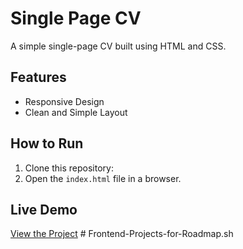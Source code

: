 # Single Page CV

A simple single-page CV built using HTML and CSS.

## Features
- Responsive Design
- Clean and Simple Layout

## How to Run
1. Clone this repository:
2. Open the `index.html` file in a browser.

## Live Demo
[View the Project](https://roadmap.sh/projects/single-page-cv)
#   F r o n t e n d - P r o j e c t s - f o r - R o a d m a p . s h  
 